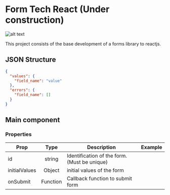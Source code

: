 # Form Tech React (Under construction)

![alt text](https://preview.ibb.co/dKHgTp/Form-Tech-Logo.png)

This project consists of the base development of a forms library to reactjs.

## JSON Structure

```json 
{
  "values": {
    "field_name": "value"
  },
  "errors": {
    "field_name": []
  }
}
```

## Main component <Form />
### Properties

|Prop|Type|Description|Example|
|----|:----:|-----------|-------|
|id|string|Identification of the form. (Must be unique)| |
|initialValues|Object|initial values of the form|  |
|onSubmit| Function |Callback function to submit form||
